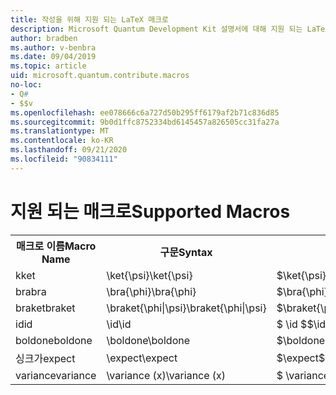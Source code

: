 ```yaml
---
title: 작성을 위해 지원 되는 LaTeX 매크로
description: Microsoft Quantum Development Kit 설명서에 대해 지원 되는 LaTeX 매크로의 목록입니다.
author: bradben
ms.author: v-benbra
ms.date: 09/04/2019
ms.topic: article
uid: microsoft.quantum.contribute.macros
no-loc:
- Q#
- $$v
ms.openlocfilehash: ee078666c6a727d50b295ff6179af2b71c836d85
ms.sourcegitcommit: 9b0d1ffc8752334bd6145457a826505cc31fa27a
ms.translationtype: MT
ms.contentlocale: ko-KR
ms.lasthandoff: 09/21/2020
ms.locfileid: "90834111"
---
```

# <a name="supported-macros"></a><span data-ttu-id="55ade-103">지원 되는 매크로</span><span class="sxs-lookup"><span data-stu-id="55ade-103">Supported Macros</span></span>

<table>
<tr><th><span data-ttu-id="55ade-104">매크로 이름</span><span class="sxs-lookup"><span data-stu-id="55ade-104">Macro Name</span></span></th><th><span data-ttu-id="55ade-105">구문</span><span class="sxs-lookup"><span data-stu-id="55ade-105">Syntax</span></span></th><th><span data-ttu-id="55ade-106">결과</span><span class="sxs-lookup"><span data-stu-id="55ade-106">Results</span></span></th></tr>
<tr><td><span data-ttu-id="55ade-107">k</span><span class="sxs-lookup"><span data-stu-id="55ade-107">ket</span></span></td><td><span data-ttu-id="55ade-108">\ket{\psi}</span><span class="sxs-lookup"><span data-stu-id="55ade-108">\ket{\psi}</span></span></td><td><span data-ttu-id="55ade-109">$\ket{\psi}$</span><span class="sxs-lookup"><span data-stu-id="55ade-109">$\ket{\psi}$</span></span></td></tr>
<tr><td><span data-ttu-id="55ade-110">bra</span><span class="sxs-lookup"><span data-stu-id="55ade-110">bra</span></span></td><td><span data-ttu-id="55ade-111">\bra{\phi}</span><span class="sxs-lookup"><span data-stu-id="55ade-111">\bra{\phi}</span></span></td><td><span data-ttu-id="55ade-112">$\bra{\phi}$</span><span class="sxs-lookup"><span data-stu-id="55ade-112">$\bra{\phi}$</span></span></td></tr>
<tr><td><span data-ttu-id="55ade-113">braket</span><span class="sxs-lookup"><span data-stu-id="55ade-113">braket</span></span></td><td><span data-ttu-id="55ade-114">\braket{\phi|\psi}</span><span class="sxs-lookup"><span data-stu-id="55ade-114">\braket{\phi|\psi}</span></span></td><td><span data-ttu-id="55ade-115">$\braket{\phi|\psi}$</span><span class="sxs-lookup"><span data-stu-id="55ade-115">$\braket{\phi|\psi}$</span></span></td></tr>
<tr><td><span data-ttu-id="55ade-116">id</span><span class="sxs-lookup"><span data-stu-id="55ade-116">id</span></span></td><td><span data-ttu-id="55ade-117">\id</span><span class="sxs-lookup"><span data-stu-id="55ade-117">\id</span></span></td><td><span data-ttu-id="55ade-118">$ \id $</span><span class="sxs-lookup"><span data-stu-id="55ade-118">$\id$</span></span></td></tr>
<tr><td><span data-ttu-id="55ade-119">boldone</span><span class="sxs-lookup"><span data-stu-id="55ade-119">boldone</span></span></td><td><span data-ttu-id="55ade-120">\boldone</span><span class="sxs-lookup"><span data-stu-id="55ade-120">\boldone</span></span></td><td><span data-ttu-id="55ade-121">$\boldone$</span><span class="sxs-lookup"><span data-stu-id="55ade-121">$\boldone$</span></span></td></tr>
<tr><td><span data-ttu-id="55ade-122">싱크가</span><span class="sxs-lookup"><span data-stu-id="55ade-122">expect</span></span></td><td><span data-ttu-id="55ade-123">\expect</span><span class="sxs-lookup"><span data-stu-id="55ade-123">\expect</span></span></td><td><span data-ttu-id="55ade-124">$\expect$</span><span class="sxs-lookup"><span data-stu-id="55ade-124">$\expect$</span></span></td></tr>
<tr><td><span data-ttu-id="55ade-125">variance</span><span class="sxs-lookup"><span data-stu-id="55ade-125">variance</span></span></td><td><span data-ttu-id="55ade-126">\variance (x)</span><span class="sxs-lookup"><span data-stu-id="55ade-126">\variance (x)</span></span></td><td><span data-ttu-id="55ade-127">$ \variance (x) $</span><span class="sxs-lookup"><span data-stu-id="55ade-127">$\variance (x)$</span></span></td></tr>
</table>